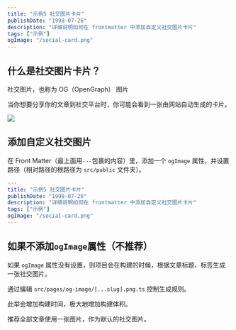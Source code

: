 ```yaml
---
title: "示例5 社交图片卡片"
publishDate: "1998-07-26"
description: "详细说明如何在 frontmatter 中添加自定义社交图片卡片"
tags: ["示例"]
ogImage: "/social-card.png"
---
```


## 什么是社交图片卡片？

社交图片，也称为 OG（OpenGraph） 图片

当你想要分享你的文章到社交平台时，你可能会看到一张由网站自动生成的卡片。

![](./1215191008.avif)

## 添加自定义社交图片

在 Front Matter（最上面用`---`包裹的内容）里，添加一个 `ogImage` 属性，并设置路径（相对路径的根路径为 `src/public` 文件夹）。

```yaml
---
title: "示例5 社交图片卡片"
publishDate: "1998-07-26"
description: "详细说明如何在 frontmatter 中添加自定义社交图片卡片"
tags: ["示例"]
ogImage: "/social-card.png"
---
```
## 如果不添加`ogImage`属性（不推荐）

如果 `ogImage` 属性没有设置，则项目会在构建的时候，根据文章标题、标签生成一张社交图片。

通过编辑 `src/pages/og-image/[...slug].png.ts` 控制生成规则。

此举会增加构建时间，极大地增加构建体积。

推荐全部文章使用一张图片，作为默认的社交图片。
